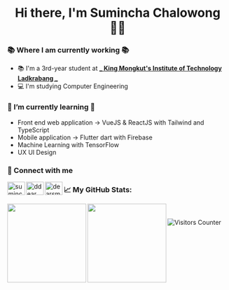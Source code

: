<h1 align="center"> Hi there, I'm Sumincha Chalowong 👋🏼</h1>

### 📚  Where I am currently working 📚
*  📚 I'm a 3rd-year student  at [**_ King Mongkut's Institute of Technology Ladkrabang  _**](https://www.kmitl.ac.th/en)
*  💻 I'm studying Computer Engineering

 ### 🌱 I’m currently learning 🌱
 * Front end web application -> VueJS & ReactJS with Tailwind and TypeScript
 * Mobile application -> Flutter dart with Firebase
 * Machine Learning with TensorFlow
 * UX UI Design

### 🤝 Connect with me
<p align="left">
	
<a href="https://www.linkedin.com/in/sumincha-chalowong-a30895157/" target="blank"><img align="left" src="https://raw.githubusercontent.com/rahuldkjain/github-profile-readme-generator/master/src/images/icons/Social/linked-in-alt.svg" alt="sumincha chalowong" height="30" width="40" /></a>
<a href="https://www.youtube.com/channel/UCp3k5-77OfrljZivX6c2ZjQ" target="blank"><img align="left" src="https://raw.githubusercontent.com/rahuldkjain/github-profile-readme-generator/master/src/images/icons/Social/youtube.svg" alt="ddear" height="30" width="40" /></a>
<a href="https://www.leetcode.com/dearsmc19" target="blank"><img align="left" src="https://raw.githubusercontent.com/rahuldkjain/github-profile-readme-generator/master/src/images/icons/Social/leet-code.svg" alt="dearsmc19" height="30" width="40" /></a>
</p>




###  📈 **My GitHub Stats:**
<p align="center">
<img align="left" height="180em" src="https://github-readme-stats.vercel.app/api?username=DearSmc&show_icons=true&icon_color=515E63&bg_color=30,F1ECC3,57837B&title_color=515E63&text_color=515E63&hide_border=true&hide=issues&count_private=true&include_all_commits=true" />
<img align="left" height="180em" src="https://github-readme-stats.vercel.app/api/top-langs/?username=DearSmc&layout=compact&icon_color=515E63&bg_color=30,F1ECC3,57837B&title_color=515E63&text_color=212121&hide_border=true&langs_count=8" />

</p>


<br><br>
    <img src="https://visitor-badge.glitch.me/badge?page_id=DearSmc.DearSmc" alt="Visitors Counter">

  

